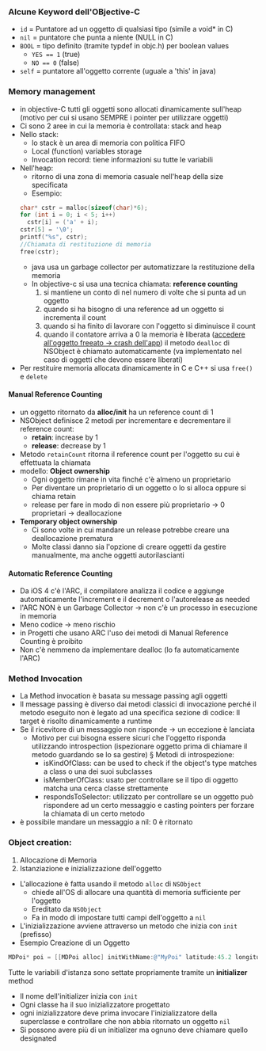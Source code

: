 ### Alcune Keyword dell'OBjective-C
- `id` = Puntatore ad un oggetto di qualsiasi tipo (simile a void* in C)
- `nil` = puntatore che punta a niente (NULL in C)
- `BOOL` = tipo definito (tramite typdef in objc.h) per boolean values
  - `YES == 1` (true)
  - `NO == 0` (false)
- `self` = puntatore all'oggetto corrente (uguale a 'this' in java)

### Memory management
- in objective-C tutti gli oggetti sono allocati dinamicamente sull'heap (motivo per cui si usano SEMPRE i pointer per utilizzare oggetti)
- Ci sono 2 aree in cui la memoria è controllata: stack and heap
- Nello stack:
  - lo stack è un area di memoria con politica FIFO
  - Local (function) variables storage
  - Invocation record: tiene informazioni su tutte le variabili
- Nell'heap:
  - ritorno di una zona di memoria casuale nell'heap della size specificata
  - Esempio:
  ```c
  char* cstr = malloc(sizeof(char)*6);
  for (int i = 0; i < 5; i++)
  	cstr[i] = ('a' + i);
  cstr[5] = '\0';
  printf("%s", cstr);
  //Chiamata di restituzione di memoria
  free(cstr);
  ```
  - java usa un garbage collector per automatizzare la restituzione della memoria
  - In objective-c si usa una tecnica chiamata: **reference counting**
    1. si mantiene un conto di nel numero di volte che si punta ad un oggetto
	2. quando si ha bisogno di una reference ad un oggetto si incrementa il count
	3. quando si ha finito di lavorare con l'oggetto si diminuisce il count
	4. quando il contatore arriva a 0 la memoria è liberata (<ins>accedere all'oggetto freeato -> crash dell'app</ins>) il metodo `dealloc` di NSObject è chiamato automaticamente (va implementato nel caso di oggetti che devono essere liberati)
- Per restituire memoria allocata dinamicamente in C e C++ si usa `free()` e `delete`


#### Manual Reference Counting
- un oggetto ritornato da **alloc/init** ha un reference count di 1
- NSObject definisce 2 metodi per incrementare e decrementare il reference count:
  - **retain**: increase by 1
  - **release**: decrease by 1
- Metodo `retainCount` ritorna il reference count per l'oggetto su cui è effettuata la chiamata
- modello: **Object ownership**
  - Ogni oggetto rimane in vita finché c'è almeno un proprietario
  - Per diventare un proprietario di un oggetto o lo si alloca oppure si chiama retain
  - release per fare in modo di non essere più proprietario -> 0 proprietari -> deallocazione
- **Temporary object ownership**
  - Ci sono volte in cui mandare un release potrebbe creare una deallocazione prematura
  - Molte classi danno sia l'opzione di creare oggetti da gestire manualmente, ma anche oggetti autorilascianti

#### Automatic Reference Counting
- Da iOS 4 c'è l'ARC, il compilatore analizza il codice e aggiunge automaticamente l'increment e il decrement o l'autorelease as needed
- l'ARC NON è un Garbage Collector -> non c'è un processo in esecuzione in memoria
- Meno codice -> meno rischio
- in Progetti che usano ARC l'uso dei metodi di Manual Reference Counting è proibito
- Non c'è nemmeno da implementare dealloc (lo fa automaticamente l'ARC)


### Method Invocation
- La Method invocation è basata su message passing agli oggetti
- Il message passing è diverso dai metodi classici di invocazione perché il metodo eseguito non è legato ad una specifica sezione di codice: Il target è risolto dinamicamente a runtime
- Se il ricevitore di un messaggio non risponde -> un eccezione è lanciata
  - Motivo per cui bisogna essere sicuri che l'oggetto risponda utilizzando introspection (ispezionare oggetto prima di chiamare il metodo guardando se lo sa gestire) § Metodi di introspezione:
    - isKindOfClass: can be used to check if the object's type matches a class o una dei suoi subclasses
    - isMemberOfClass: usato per controllare se il tipo di oggetto 	matcha una cerca classe strettamente
    - respondsToSelector: utilizzato per controllare se un oggetto può rispondere ad un certo messaggio e casting pointers per forzare la chiamata di un certo metodo
- è possibile mandare un messaggio a nil: 0 è ritornato

### Object creation:
1. Allocazione di Memoria
2. Istanziazione e inizializzazione dell'oggetto
- L'allocazione è fatta usando il metodo `alloc` di `NSObject`
  - chiede all'OS di allocare una quantità di memoria sufficiente per l'oggetto
  - Ereditato da `NSObject`
  - Fa in modo di impostare tutti campi dell'oggetto a `nil`
- L'inizializzazione avviene attraverso un metodo che inizia con `init` (prefisso)
- Esempio Creazione di un Oggetto
```mm
MDPoi* poi = [[MDPoi alloc] initWithName:@"MyPoi" latitude:45.2 longitude: 10.12];
```


Tutte le variabili d'istanza sono settate propriamente tramite un **initializer** method
- Il nome dell'initializer inizia con `init`
- Ogni classe ha il suo inizializzatore progettato
- ogni inizializzatore deve prima invocare l'inizializzatore della superclasse e controllare che non abbia ritornato un oggetto `nil`
- Si possono avere più di un initializer ma ognuno deve chiamare quello designated

